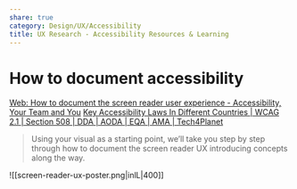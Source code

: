 ```yaml
---
share: true
category: Design/UX/Accessibility
title: UX Research - Accessibility Resources & Learning
---
```

# How to document accessibility

[Web: How to document the screen reader user experience - Accessibility, Your Team and You](https://bbc.github.io/accessibility-news-and-you/guides/screen-reader-ux.html)
[Key Accessibility Laws In Different Countries | WCAG 2.1 | Section 508 | DDA | AODA | EQA | AMA | Tech4Planet](https://www.tech4planet.com/key-accessibility-laws-in-different-countries-wcag-2-1-section-508-dda-aoda-eqa-ama/)


 > Using your visual as a starting point, we’ll take you step by step through how to document the screen reader UX introducing concepts along the way.  
 
![[screen-reader-ux-poster.png|inlL|400]] 



